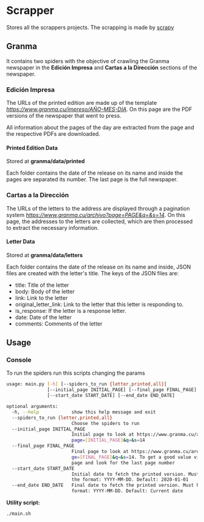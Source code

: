 # Scrapper

Stores all the scrappers projects. The scrapping is made by [scrapy](https//scrapy.org)

## Granma

It contains two spiders with the objective of crawling the Granma newspaper in the **Edición Impresa** and **Cartas a la Dirección** sections of the newspaper.

### Edición Impresa

The URLs of the printed edition are made up of the template _<https://www.granma.cu/impreso/AÑO-MES-DIA>_. On this page are the PDF versions of the newspaper that went to press.

All information about the pages of the day are extracted from the page and the respective PDFs are downloaded.

#### Printed Edition Data

Stored at **granma/data/printed**

Each folder contains the date of the release on its name and inside the pages are separated its number. The last page is the full newspaper.

### Cartas a la Dirección

The URLs of the letters to the address are displayed through a pagination system _<https://www.granma.cu/archivo?page=PAGE&q=&s=14>_. On this page, the addresses to the letters are collected, which are then processed to extract the necessary information.

#### Letter Data

Stored at **granma/data/letters**

Each folder contains the date of the release on its name and inside, JSON files are created with the letter's title. The keys of the JSON files are:

- title: Title of the letter
- body: Body of the letter
- link: Link to the letter
- original_letter_link: Link to the letter that this letter is responding to.
- is_response: If the letter is a response letter.
- date: Date of the letter
- comments: Comments of the letter

## Usage

### Console

To run the spiders run this scripts changing the params

```bash
usage: main.py [-h] [--spiders_to_run {letter,printed,all}]
               [--initial_page INITIAL_PAGE] [--final_page FINAL_PAGE]
               [--start_date START_DATE] [--end_date END_DATE]

optional arguments:
  -h, --help            show this help message and exit
  --spiders_to_run {letter,printed,all}
                        Choose the spiders to run
  --initial_page INITIAL_PAGE
                        Initial page to look at https://www.granma.cu/archivo?
                        page=[INITIAL_PAGE]&q=&s=14
  --final_page FINAL_PAGE
                        Final page to look at https://www.granma.cu/archivo?pa
                        ge=[FINAL_PAGE]&q=&s=14. To get a good value visit the
                        page and look for the last page number
  --start_date START_DATE
                        Initial date to fetch the printed version. Must have
                        the format: YYYY-MM-DD. Default: 2020-01-01
  --end_date END_DATE   Final date to fetch the printed version. Must have the
                        format: YYYY-MM-DD. Default: Current date
```

**Utility script:**

```bash
./main.sh
```
